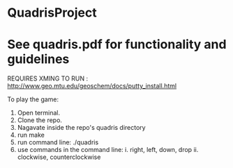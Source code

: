 
# QuadrisProject
# See quadris.pdf for functionality and guidelines

REQUIRES XMING TO RUN : http://www.geo.mtu.edu/geoschem/docs/putty_install.html

To play the game:
1. Open terminal.
2. Clone the repo.
3. Nagavate inside the repo's quadris directory
4. run make
5. run command line: ./quadris
6. use commands in the command line:
  i. right, left, down, drop
  ii. clockwise, counterclockwise
  


